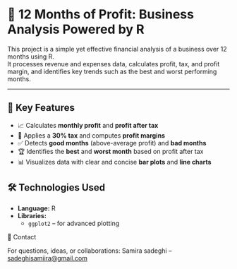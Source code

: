 # 📆 12 Months of Profit: Business Analysis Powered by R

This project is a simple yet effective financial analysis of a business over 12 months using R.  
It processes revenue and expenses data, calculates profit, tax, and profit margin, and identifies key trends such as the best and worst performing months.

---

## 📌 Key Features

- 📈 Calculates **monthly profit** and **profit after tax**
- 🧾 Applies a **30% tax** and computes **profit margins**
- ✅ Detects **good months** (above-average profit) and **bad months**
- 🏆 Identifies the **best** and **worst month** based on profit after tax
- 📊 Visualizes data with clear and concise **bar plots** and **line charts**



## 🛠️ Technologies Used

- **Language:** R
- **Libraries:**
  - `ggplot2` – for advanced plotting


📧 Contact

For questions, ideas, or collaborations:
Samira sadeghi – sadeghisamiira@gmail.com

